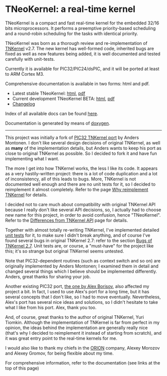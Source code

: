 TNeoKernel: a real-time kernel
==============

TNeoKernel is a compact and fast real-time kernel for the embedded 32/16 bits
microprocessors. It performs a preemptive priority-based scheduling and a
round-robin scheduling for the tasks with identical priority.

TNeoKernel was born as a thorough review and re-implementation of [TNKernel](http://tnkernel.com) v2.7. The new kernel has well-formed code, inherited bugs are fixed as well as new features being added, it is well documented and tested carefully with unit-tests.

Currently it is available for PIC32/PIC24/dsPIC, and it will be ported at least to ARM Cortex M3.

Comprehensive documentation is available in two forms: html and pdf.

  * Latest stable TNeoKernel: [html](http://goo.gl/bwyAxZ), [pdf](http://goo.gl/d9W9HE)
  * Current development TNeoKernel BETA: [html](http://goo.gl/6S6Lv6), [pdf](http://goo.gl/c2Fp6e)
  * [Changelog](http://goo.gl/N9v65n)

Index of all available docs can be found [here](http://goo.gl/HJFOqe).

Documentation is generated by means of [doxygen](http://goo.gl/RQHRYr).

-----------------------------------------------------------------------------

This project was initially a fork of [PIC32 TNKernel
port](https://github.com/andersm/TNKernel-PIC32) by Anders Montonen. I don't
like several design decisions of original TNKernel, as well as **many** of the
implementation details, but Anders wants to keep his port as close to original
TNKernel as possible. So I decided to fork it and have fun implementing what I
want.

The more I get into how TNKernel works, the less I like its code. It appears as
a very hastily-written project: there is a lot of code duplication and a lot of
inconsistency, all of this leads to bugs. More, TNKernel is not documented well
enough and there are no unit tests for it, so I decided to reimplement it almost
completely. Refer to the page [Why reimplement TNKernel](http://dfrank.bitbucket.org/tneokernel_api/latest/html/why_reimplement.html) for details.

I decided not to care much about compatibility with original TNKernel API
because I really don't like several API decisions, so, I actually had to choose
new name for this project, in order to avoid confusion, hence "TNeoKernel".
Refer to the [Differences from TNKernel API](http://dfrank.bitbucket.org/tneokernel_api/latest/html/tnkernel_diff.html) page for details.

Together with almost totally re-writing TNKernel, I've implemented detailed
[unit tests](http://dfrank.bitbucket.org/tneokernel_api/latest/html/unit_tests.html) for it, to make sure I didn't break anything, and of course I've found several bugs in original TNKernel 2.7: refer to the section [Bugs of TNKernel 2.7](http://dfrank.bitbucket.org/tneokernel_api/latest/html/why_reimplement.html#why_reimplement__bugs). Unit tests are, or course, a "must-have" for the project like this; it's so strange but original TNKernel seems untested.

Note that PIC32-dependent routines (such as context switch and so on) are
originally implemented by Anders Montonen; I examined them in detail and
changed several things which I believe should be implemented differently.
Anders, great thanks for sharing your job.

Another existing PIC32 port, [the one by Alex
Borisov](http://www.tnkernel.com/tn_port_pic24_dsPIC_PIC32.html), also affected
my project a bit. In fact, I used to use Alex's port for a long time, but it
has several concepts that I don't like, so I had to move eventually.
Nevertheless, Alex's port has several nice ideas and solutions, so I didn't
hesitate to take what I like from his port. Alex, thank you too.

And, of course, great thanks to the author of original TNKernel, Yuri Tiomkin.
Although the implementation of TNKernel is far from perfect in my opinion, the
ideas behind the implementation are generally really nice (that's why I decided
to reimplement it instead of starting from scratch), and it was great entry
point to the real-time kernels for me.

I would also like to thank my chiefs in the [ORION](http://orionspb.ru/)
company, Alexey Morozov and Alexey Gromov, for being flexible about my time.

For comprehensive information, refer to the documentation (see links at the top of this page)

